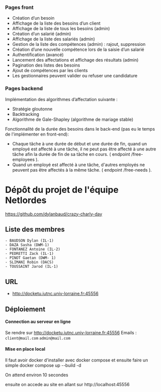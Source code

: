 ### Pages front
- Création d’un besoin
- Affichage de la liste des besoins d’un client
- Affichage de la liste de tous les besoins (admin)
- Création d’un salarié (admin)
- Affichage de la liste des salariés (admin)
- Gestion de la liste des compétences (admin) : rajout, suppression
- Création d’une nouvelle compétence lors de la saisie d’un salarié
- Authentification (avancé)
- Lancement des affectations et affichage des résultats (admin)
- Pagination des listes des besoins
- Ajout de compétences par les clients
- Les gestionnaires peuvent valider ou refuser une candidature

### Pages backend
Implémentation des algorithmes d’affectation suivante :
- Stratégie gloutonne
- Backtracking
- Algorithme de Gale-Shapley (algorithme de mariage stable)

Fonctionnalité de la durée des besoins dans le back-end (pas eu le temps de l'implémenter en front-end):
- Chaque tâche à une durée de début et une durée de fin, quand un employé est affecté à une tâche, il ne peut pas être affecté à une autre tâche afin la durée de fin de sa tâche en cours.
  ( endpoint /free-employees ).
- Quand un employé est affecté à une tâche, d'autres employés ne peuvent pas être affectés à la même tâche.
  ( endpoint /free-needs ).

# Dépôt du projet de l'équipe Netlordes #

https://github.com/dylanbaud/crazy-charly-day

## Liste des membres ##

    - BAUDSON Dylan (IL-1)
    - DAZA Sasha (DWM-1)
    - FONTANEZ Antoine (IL-2)
    - PEDRETTI Zack (IL-1)
    - PINOT Gaetan (DWM- 1)
    - SLIMANI Robin (DACS)
    - TOUSSAINT Jarod (IL-1)

## URL ##

- http://docketu.iutnc.univ-lorraine.fr:45556

##  Déploiement ##

#### Connection au serveur en ligne

Se rendre sur http://docketu.iutnc.univ-lorraine.fr:45556
Emails : 
`client@mail.com`
`admin@mail.com`  
#### Mise en place local

Il faut avoir docker d'installer avec docker compose
et ensuite faire un simple docker compose up --build -d

On attend environ 10 secondes

ensuite on accede au site en allant sur http://localhost:45556

